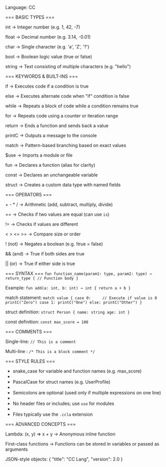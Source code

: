 Language: CC


=== BASIC TYPES ===

int     → Integer number (e.g. 1, 42, -7)

float   → Decimal number (e.g. 3.14, -0.01)

char    → Single character (e.g. 'a', 'Z', '?')

bool    → Boolean logic value (true or false)

string  → Text consisting of multiple characters (e.g. "hello")


=== KEYWORDS & BUILT-INS ===

if          → Executes code if a condition is true

else        → Executes alternate code when "if" condition is false

while       → Repeats a block of code while a condition remains true

for         → Repeats code using a counter or iteration range

return      → Ends a function and sends back a value

printC       → Outputs a message to the console

match       → Pattern-based branching based on exact values

$use         → Imports a module or file

fun         → Declares a function (alias for clarity)

const       → Declares an unchangeable variable

struct      → Creates a custom data type with named fields


=== OPERATORS ===

\+   \-   \*   /        → Arithmetic (add, subtract, multiply, divide)

==               → Checks if two values are equal (can use `is`)

!=               → Checks if values are different

<  >  <=  >=     → Compare size or order

! (not)          → Negates a boolean (e.g. !true = false)

&& (and)         → True if both sides are true

|| (or)          → True if either side is true


=== SYNTAX ===
`
fun function_name(param1: type, param2: type) → return_type {
  // Function body
}
`

Example:
`
fun add(a: int, b: int) → int {
  return a + b
}
`

match statement:
`
match value {
  case 0:     // Execute if value is 0
    printC("Zero")
  case 1:
    printC("One")
  else:
    printC("Other")
}
`

struct definition:
`
struct Person {
  name: string
  age: int
}
`

const definition:
`
const max_score = 100
`

=== COMMENTS ===

Single-line:  `// This is a comment`

Multi-line :  `/* This is a block comment */`


=== STYLE RULES ===
- snake_case for variable and function names (e.g. max_score)
- 
- PascalCase for struct names (e.g. UserProfile)
- 
- Semicolons are optional (used only if multiple expressions on one line)
- 
- No header files or includes; use `use` for modules
- 
- Files typically use the `.ccla` extension


=== ADVANCED CONCEPTS ===

Lambda:  (x, y) => x + y   → Anonymous inline function

First-class functions → Functions can be stored in variables or passed as arguments

JSON-style objects: { "title": "CC Lang", "version": 2.0 }
